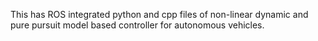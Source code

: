 
This has ROS integrated python and cpp files of non-linear dynamic and pure pursuit model based controller for autonomous vehicles. 
